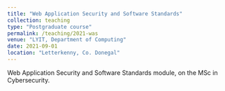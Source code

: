 ```yaml
---
title: "Web Application Security and Software Standards"
collection: teaching
type: "Postgraduate course"
permalink: /teaching/2021-was
venue: "LYIT, Department of Computing"
date: 2021-09-01
location: "Letterkenny, Co. Donegal"
---
```


Web Application Security and Software Standards module, on the MSc in Cybersecurity.

